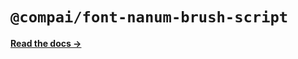 # `@compai/font-nanum-brush-script`

[**Read the docs &rarr;**](https://components.ai/docs/typefaces/nanum-brush-script)
